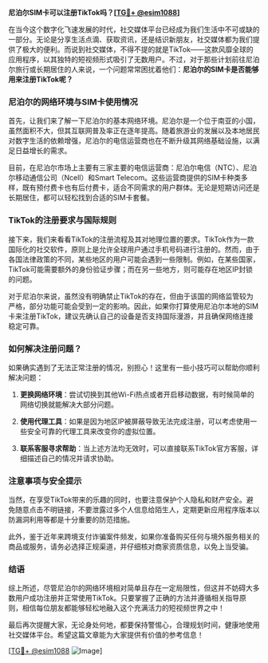 **尼泊尔SIM卡可以注册TikTok吗？[[TG💪+ @esim1088](https://t.me/s/esim1088)]**

在当今这个数字化飞速发展的时代，社交媒体平台已经成为我们生活中不可或缺的一部分。无论是分享生活点滴、获取资讯，还是结识新朋友，社交媒体都为我们提供了极大的便利。而说到社交媒体，不得不提的就是TikTok——这款风靡全球的应用程序，以其独特的短视频形式吸引了无数用户。不过，对于那些计划前往尼泊尔旅行或长期居住的人来说，一个问题常常困扰着他们：**尼泊尔的SIM卡是否能够用来注册TikTok呢？**

### 尼泊尔的网络环境与SIM卡使用情况

首先，让我们来了解一下尼泊尔的基本网络环境。尼泊尔是一个位于南亚的小国，虽然面积不大，但其互联网普及率正在逐年提高。随着旅游业的发展以及本地居民对数字生活的依赖增强，尼泊尔的电信运营商也在不断升级其网络基础设施，以满足日益增长的需求。

目前，在尼泊尔市场上主要有三家主要的电信运营商：尼泊尔电信（NTC）、尼泊尔移动通信公司（Ncell）和Smart Telecom。这些运营商提供的SIM卡种类多样，既有预付费卡也有后付费卡，适合不同需求的用户群体。无论是短期访问还是长期居住，都可以轻松找到合适的SIM卡套餐。

### TikTok的注册要求与国际规则

接下来，我们来看看TikTok的注册流程及其对地理位置的要求。TikTok作为一款国际化的社交软件，原则上是允许全球用户通过手机号码进行注册的。然而，由于各国法律政策的不同，某些地区的用户可能会遇到一些限制。例如，在某些国家，TikTok可能需要额外的身份验证步骤；而在另一些地方，则可能存在地区IP封锁的问题。

对于尼泊尔来说，虽然没有明确禁止TikTok的存在，但由于该国的网络监管较为严格，部分功能可能会受到一定的影响。因此，如果你打算使用尼泊尔本地的SIM卡来注册TikTok，建议先确认自己的设备是否支持国际漫游，并且确保网络连接稳定可靠。

### 如何解决注册问题？

如果确实遇到了无法正常注册的情况，别担心！这里有一些小技巧可以帮助你顺利解决问题：

1. **更换网络环境**：尝试切换到其他Wi-Fi热点或者开启移动数据，有时候简单的网络切换就能解决大部分问题。
   
2. **使用代理工具**：如果是因为地区IP被屏蔽导致无法完成注册，可以考虑使用一些安全可靠的代理工具来改变你的虚拟位置。
   
3. **联系客服寻求帮助**：当上述方法均无效时，可以直接联系TikTok官方客服，详细描述自己的情况并请求协助。

### 注意事项与安全提示

当然，在享受TikTok带来的乐趣的同时，也要注意保护个人隐私和财产安全。避免随意点击不明链接，不要泄露过多个人信息给陌生人，定期更新应用程序版本以防漏洞利用等都是十分重要的防范措施。

此外，鉴于近年来跨境支付诈骗案件频发，如果你准备购买任何与境外服务相关的商品或服务，请务必选择正规渠道，并仔细核对商家资质信息，以免上当受骗。

### 结语

综上所述，尽管尼泊尔的网络环境相对简单且存在一定局限性，但这并不妨碍大多数用户成功注册并正常使用TikTok。只要掌握了正确的方法并遵循相关指导原则，相信每位朋友都能够轻松地融入这个充满活力的短视频世界之中！

最后再次提醒大家，无论身处何地，都要保持警惕心，合理规划时间，健康地使用社交媒体平台。希望这篇文章能为大家提供有价值的参考信息！

[[TG💪+ @esim1088](https://t.me/s/esim1088) ![Image](https://i.postimg.cc/4NQfJmqS/Snipaste-2025-05-13-00-14-12.png)]